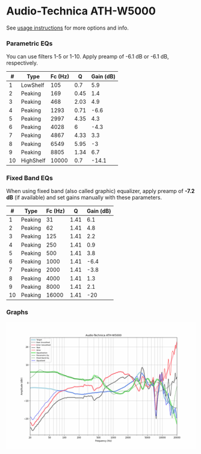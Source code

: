 # Audio-Technica ATH-W5000
See [usage instructions](https://github.com/jaakkopasanen/AutoEq#usage) for more options and info.

### Parametric EQs
You can use filters 1-5 or 1-10. Apply preamp of -6.1 dB or -6.1 dB, respectively.

|   # | Type      |   Fc (Hz) |    Q |   Gain (dB) |
|-----|-----------|-----------|------|-------------|
|   1 | LowShelf  |       105 | 0.7  |         5.9 |
|   2 | Peaking   |       169 | 0.45 |         1.4 |
|   3 | Peaking   |       468 | 2.03 |         4.9 |
|   4 | Peaking   |      1293 | 0.71 |        -6.6 |
|   5 | Peaking   |      2997 | 4.35 |         4.3 |
|   6 | Peaking   |      4028 | 6    |        -4.3 |
|   7 | Peaking   |      4867 | 4.33 |         3.3 |
|   8 | Peaking   |      6549 | 5.95 |        -3   |
|   9 | Peaking   |      8805 | 1.34 |         6.7 |
|  10 | HighShelf |     10000 | 0.7  |       -14.1 |

### Fixed Band EQs
When using fixed band (also called graphic) equalizer, apply preamp of **-7.2 dB** (if available) and set gains manually with these parameters.

|   # | Type    |   Fc (Hz) |    Q |   Gain (dB) |
|-----|---------|-----------|------|-------------|
|   1 | Peaking |        31 | 1.41 |         6.1 |
|   2 | Peaking |        62 | 1.41 |         4.8 |
|   3 | Peaking |       125 | 1.41 |         2.2 |
|   4 | Peaking |       250 | 1.41 |         0.9 |
|   5 | Peaking |       500 | 1.41 |         3.8 |
|   6 | Peaking |      1000 | 1.41 |        -6.4 |
|   7 | Peaking |      2000 | 1.41 |        -3.8 |
|   8 | Peaking |      4000 | 1.41 |         1.3 |
|   9 | Peaking |      8000 | 1.41 |         2.1 |
|  10 | Peaking |     16000 | 1.41 |       -20   |

### Graphs
![](./Audio-Technica%20ATH-W5000.png)
